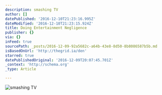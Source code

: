 ```yaml
---
description: smashing TV
author: []
datePublished: '2016-12-10T21:23:16.995Z'
dateModified: '2016-12-10T21:23:15.924Z'
title: Doing Entertainment Negligence
publisher: {}
via: {}
inFeed: true
sourcePath: _posts/2016-12-09-92a5682c-a64b-43e8-8d50-8b8086587b5b.md
isBasedOnUrl: 'http://thegrid.ia/den'
starred: true
datePublishedOriginal: '2016-12-09T20:07:45.701Z'
_context: 'http://schema.org'
_type: Article

---
```

![smashing TV](https://imgflo.herokuapp.com/graph/2b2431f8e7ba7b0/a3c311c7378f4df6472cb2e269342210/croprotate.png?cropheight=1590&cropwidth=1814&degrees=0&input=https%3A%2F%2Fthe-grid-user-content.s3-us-west-2.amazonaws.com%2Ff509b5fd-98f7-4738-8493-69411316ced0.png&x=0&y=31)